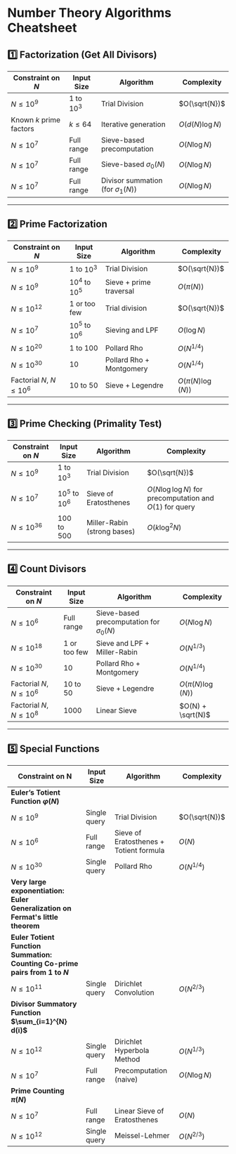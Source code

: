 # Number Theory Algorithms Cheatsheet

## 1️⃣ Factorization (Get All Divisors)

| Constraint on $N$ | Input Size | Algorithm | Complexity |
|-------------------|------------|-----------|------------|
| $N \leq 10^9$ | $1$ to $10^3$ | Trial Division | $O(\sqrt{N})$ |
| Known $k$ prime factors | $k \leq 64$ | Iterative generation | $O(d(N) \log N)$ |
| $N \leq 10^7$ | Full range | Sieve-based precomputation | $O(N \log N)$ |
| $N \leq 10^7$ | Full range | Sieve-based $\sigma_0(N)$ | $O(N \log N)$ |
| $N \leq 10^7$ | Full range | Divisor summation (for $\sigma_1(N)$) | $O(N \log N)$ |

---

## 2️⃣ Prime Factorization

| Constraint on $N$ | Input Size | Algorithm | Complexity |
|-------------------|------------|-----------|------------|
| $N \leq 10^9$ | $1$ to $10^3$ | Trial Division | $O(\sqrt{N})$ |
| $N \leq 10^9$ | $10^4$ to $10^5$ | Sieve + prime traversal | $O(\pi(N))$ |
| $N \leq 10^{12}$ | $1$ or too few | Trial division | $O(\sqrt{N})$ |
| $N \leq 10^{7}$ | $10^5$ to $10^6$ | Sieving and LPF | $O(\log{N})$ |
| $N \leq 10^{20}$ | $1$ to $100$ | Pollard Rho | $O(N^{1/4})$ |
| $N \leq 10^{30}$ | $10$ | Pollard Rho + Montgomery | $O(N^{1/4})$ |
| Factorial $N$, $N \leq 10^6$ | $10$ to $50$ | Sieve + Legendre  | $O(\pi(N) \log(N))$ |

---

## 3️⃣ Prime Checking (Primality Test)

| Constraint on $N$ | Input Size | Algorithm | Complexity |
|-------------------|------------|-----------|------------|
| $N \leq 10^9$ | $1$ to $10^3$ | Trial Division | $O(\sqrt{N})$ |
| $N \leq 10^7$ | $10^5$ to $10^6$ | Sieve of Eratosthenes | $O(N \log{\log{N}})$ for precomputation and $O(1)$ for query  |
| $N \leq 10^{36}$ | $100$ to $500$ | Miller-Rabin (strong bases) | $O(k \log^2{N})$  |

---

## 4️⃣ Count Divisors

| Constraint on $N$ | Input Size | Algorithm | Complexity |
|-------------------|------------|-----------|------------|
| $N \leq 10^6$ | Full range | Sieve-based precomputation for $\sigma_0(N)$ | $O(N \log N)$ |
| $N \leq 10^{18}$ | $1$ or too few | Sieve and LPF + Miller-Rabin | $O(N^{1/3})$ |
| $N \leq 10^{30}$ | $10$ | Pollard Rho + Montgomery | $O(N^{1/4})$ |
| Factorial $N$, $N \leq 10^6$ | $10$ to $50$ | Sieve + Legendre  | $O(\pi(N) \log(N))$ |
| Factorial $N$, $N \leq 10^8$ | $1000$ | Linear Sieve  | $O(N) + \sqrt(N)$ |

---

## 5️⃣ Special Functions

| Constraint on N | Input Size | Algorithm | Complexity |
|-------------------|------------|-----------|------------|
| **Euler’s Totient Function $\varphi(N)$** | | | |
| $N \leq 10^9$ | Single query | Trial Division | $O(\sqrt{N})$ |
| $N \leq 10^6$ | Full range | Sieve of Eratosthenes + Totient formula | $O(N)$ |
| $N \leq 10^{30}$ | Single query | Pollard Rho | $O(N^{1/4})$ |
| **Very large exponentiation: Euler Generalization on Fermat's little theorem** | | | |
| **Euler Totient Function Summation: Counting Co-prime pairs from $1$ to $N$** | | | |
| $N \leq 10^{11}$ | Single query | Dirichlet Convolution | $O(N^{2/3})$ |
| **Divisor Summatory Function $\sum_{i=1}^{N} d(i)$** | | | |
| $N \leq 10^{12}$ | Single query | Dirichlet Hyperbola Method | $O(N^{1/3})$ |
| $N \leq 10^7$ | Full range | Precomputation (naive) | $O(N \log N)$ |
| **Prime Counting $\pi(N)$** | | | |
| $N \leq 10^7$ | Full range | Linear Sieve of Eratosthenes | $O(N)$ |
| $N \leq 10^{12}$ | Single query | Meissel-Lehmer | $O(N^{2/3})$ |
